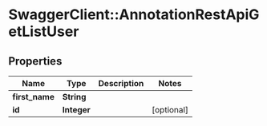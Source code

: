 # SwaggerClient::AnnotationRestApiGetListUser

## Properties
Name | Type | Description | Notes
------------ | ------------- | ------------- | -------------
**first_name** | **String** |  | 
**id** | **Integer** |  | [optional] 

